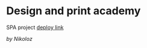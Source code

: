# Design and print academy
SPA project [deploy link](https://han2er.github.io/Design-and-Prin-Academy/src/)

_by Nikoloz_